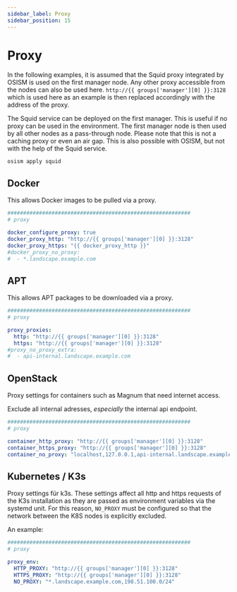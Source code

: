 ```yaml
---
sidebar_label: Proxy
sidebar_position: 15
---
```


# Proxy

In the following examples, it is assumed that the Squid proxy integrated by OSISM
is used on the first manager node. Any other proxy accessible from the nodes can
also be used here. `http://{{ groups['manager'][0] }}:3128` which is used here as an
example is then replaced accordingly with the address of the proxy.

The Squid service can be deployed on the first manager. This is useful if no proxy
can be used in the environment. The first manager node is then used by all other nodes
as a pass-through node. Please note that this is not a caching proxy or even an air gap.
This is also possible with OSISM, but not with the help of the Squid service.

```
osism apply squid
```

## Docker

This allows Docker images to be pulled via a proxy.

```yaml title="environments/configuration.yml"
##########################################################
# proxy

docker_configure_proxy: true
docker_proxy_http: "http://{{ groups['manager'][0] }}:3128"
docker_proxy_https: "{{ docker_proxy_http }}"
#docker_proxy_no_proxy:
#  - *.landscape.example.com
```

## APT

This allows APT packages to be downloaded via a proxy.

```yaml title="environments/configuration.yml"
##########################################################
# proxy

proxy_proxies:
  http: "http://{{ groups['manager'][0] }}:3128"
  https: "http://{{ groups['manager'][0] }}:3128"
#proxy_no_proxy_extra:
#  - api-internal.landscape.example.com
```

## OpenStack

Proxy settings for containers such as Magnum that need internet access.

Exclude all internal adresses, *especially* the internal api endpoint.

```yaml title="environments/kolla/configuration.yml"
##########################################################
# proxy

container_http_proxy: "http://{{ groups['manager'][0] }}:3128"
container_https_proxy: "http://{{ groups['manager'][0] }}:3128"
container_no_proxy: "localhost,127.0.0.1,api-internal.landscape.example.com"
```

## Kubernetes / K3s

Proxy settings für k3s.
These settings affect all http and https requests of the K3s installation as they are passed as environment variables via the systemd unit.
For this reason, `NO_PROXY` must be configured so that the network between the K8S nodes is explicitly excluded.

An example:
```yaml title="environments/configuration.yml"
##########################################################
# proxy

proxy_env:
  HTTP_PROXY: "http://{{ groups['manager'][0] }}:3128"
  HTTPS_PROXY: "http://{{ groups['manager'][0] }}:3128"
  NO_PROXY: "*.landscape.example.com,198.51.100.0/24"
```
